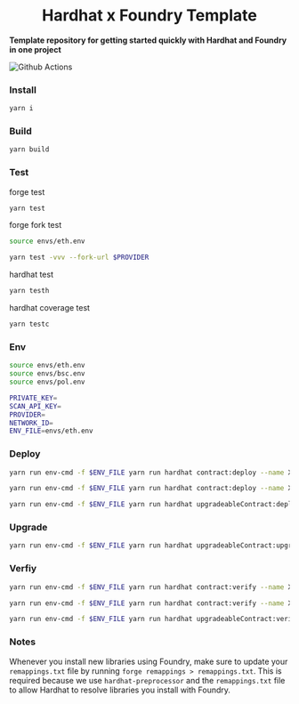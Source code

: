 # <h1 align="center"> Hardhat x Foundry Template </h1>

**Template repository for getting started quickly with Hardhat and Foundry in one project**

![Github Actions](https://github.com/devanonon/hardhat-foundry-template/workflows/test/badge.svg)

### Install

```bash
yarn i
```

### Build

```bash
yarn build
```

### Test
forge test
```bash
yarn test
```

forge fork test
```bash
source envs/eth.env

yarn test -vvv --fork-url $PROVIDER
```

hardhat test
```bash
yarn testh
```

hardhat coverage test
```bash
yarn testc
```

### Env

```bash
source envs/eth.env
source envs/bsc.env
source envs/pol.env

PRIVATE_KEY=
SCAN_API_KEY=
PROVIDER=
NETWORK_ID=
ENV_FILE=envs/eth.env
```

### Deploy

```bash
yarn run env-cmd -f $ENV_FILE yarn run hardhat contract:deploy --name XenBox2 --max-fee-per-gas 50 --args '[]' --network $NETWORK_ID

yarn run env-cmd -f $ENV_FILE yarn run hardhat contract:deploy --name XenBoxHelper --max-fee-per-gas 35 --args '[]' --network $NETWORK_ID

yarn run env-cmd -f $ENV_FILE yarn run hardhat upgradeableContract:deploy --name XenBoxUpgradeable --gas-price 3 --args '[]' --network $NETWORK_ID
```

### Upgrade

```bash
yarn run env-cmd -f $ENV_FILE yarn run hardhat upgradeableContract:upgrade --proxy-name XenBoxUpgradeable --impl-name XenBoxUpgradeable --gas-price 3 --network $NETWORK_ID
```

### Verfiy
```bash
yarn run env-cmd -f $ENV_FILE yarn run hardhat contract:verify --name XenBox2 --args '[]' --network $NETWORK_ID

yarn run env-cmd -f $ENV_FILE yarn run hardhat contract:verify --name XenBoxHelper --args '[]' --network $NETWORK_ID

yarn run env-cmd -f $ENV_FILE yarn run hardhat upgradeableContract:verify --name XenBoxUpgradeable --args '[]' --network $NETWORK_ID
```

### Notes

Whenever you install new libraries using Foundry, make sure to update your `remappings.txt` file by running `forge remappings > remappings.txt`. This is required because we use `hardhat-preprocessor` and the `remappings.txt` file to allow Hardhat to resolve libraries you install with Foundry.
